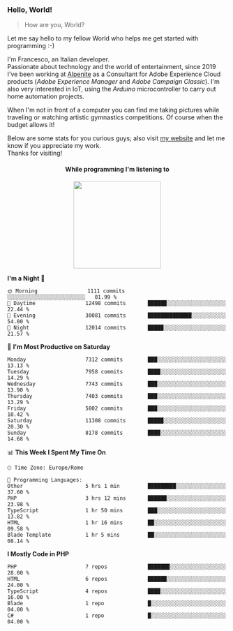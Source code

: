 ### Hello, World!

> How are you, World?

Let me say hello to my fellow World who helps me get started with programming :-)

I'm Francesco, an Italian developer.  
Passionate about technology and the world of entertainment, since 2019 I've been working at [Alpenite](https://www.alpenite.com) as a Consultant for Adobe Experience Cloud products (*Adobe Experience Manager* and *Adobe Campaign Classic*). I'm also very interested in IoT, using the *Arduino* microcontroller to carry out home automation projects.

When I'm not in front of a computer you can find me taking pictures while traveling or watching artistic gymnastics competitions. Of course when the budget allows it!

Below are some stats for you curious guys; also visit [my website](https://www.francescorega.eu) and let me know if you appreciate my work.  
Thanks for visiting!

<div align="center">
  <h4>While programming I'm listening to</h4>
  <a href="https://apps.francescorega.eu/now-playing/11147232609" target="_blank"><img src="https://apps.francescorega.eu/now-playing/11147232609" width="200"></a>
</div>

<!--START_SECTION:waka-->
**I'm a Night 🦉** 

```text
🌞 Morning                1111 commits        ░░░░░░░░░░░░░░░░░░░░░░░░░   01.99 % 
🌆 Daytime                12498 commits       ██████░░░░░░░░░░░░░░░░░░░   22.44 % 
🌃 Evening                30081 commits       ██████████████░░░░░░░░░░░   54.00 % 
🌙 Night                  12014 commits       █████░░░░░░░░░░░░░░░░░░░░   21.57 % 
```
📅 **I'm Most Productive on Saturday** 

```text
Monday                   7312 commits        ███░░░░░░░░░░░░░░░░░░░░░░   13.13 % 
Tuesday                  7958 commits        ████░░░░░░░░░░░░░░░░░░░░░   14.29 % 
Wednesday                7743 commits        ███░░░░░░░░░░░░░░░░░░░░░░   13.90 % 
Thursday                 7403 commits        ███░░░░░░░░░░░░░░░░░░░░░░   13.29 % 
Friday                   5802 commits        ███░░░░░░░░░░░░░░░░░░░░░░   10.42 % 
Saturday                 11308 commits       █████░░░░░░░░░░░░░░░░░░░░   20.30 % 
Sunday                   8178 commits        ████░░░░░░░░░░░░░░░░░░░░░   14.68 % 
```


📊 **This Week I Spent My Time On** 

```text
🕑︎ Time Zone: Europe/Rome

💬 Programming Languages: 
Other                    5 hrs 1 min         █████████░░░░░░░░░░░░░░░░   37.60 % 
PHP                      3 hrs 12 mins       ██████░░░░░░░░░░░░░░░░░░░   23.98 % 
TypeScript               1 hr 50 mins        ███░░░░░░░░░░░░░░░░░░░░░░   13.82 % 
HTML                     1 hr 16 mins        ██░░░░░░░░░░░░░░░░░░░░░░░   09.58 % 
Blade Template           1 hr 5 mins         ██░░░░░░░░░░░░░░░░░░░░░░░   08.14 % 
```

**I Mostly Code in PHP** 

```text
PHP                      7 repos             ███████░░░░░░░░░░░░░░░░░░   28.00 % 
HTML                     6 repos             ██████░░░░░░░░░░░░░░░░░░░   24.00 % 
TypeScript               4 repos             ████░░░░░░░░░░░░░░░░░░░░░   16.00 % 
Blade                    1 repo              █░░░░░░░░░░░░░░░░░░░░░░░░   04.00 % 
C#                       1 repo              █░░░░░░░░░░░░░░░░░░░░░░░░   04.00 % 
```




<!--END_SECTION:waka-->
